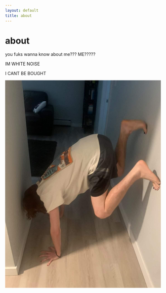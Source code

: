 ```yaml
---
layout: default
title: about
---
```


# about

you fuks wanna know about me??? ME?????

IM WHITE NOISE

I CANT BE BOUGHT

![big lee poppin that dumpo](/assets/images/twerk.jpg)